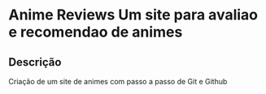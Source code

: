 # Anime Reviews Um site para avaliao e recomendao de animes 

## Descrição
Criação de um site de animes com passo a passo de Git e Github 
